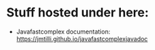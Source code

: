 # Stuff hosted under here:

* Javafastcomplex documentation: https://jmtilli.github.io/javafastcomplexjavadoc
